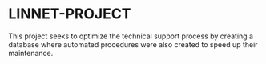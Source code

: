 # LINNET-PROJECT
This project seeks to optimize the technical support process by creating a database where automated procedures were also created to speed up their maintenance.
